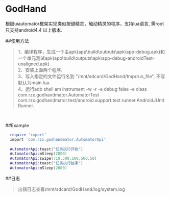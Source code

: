# GodHand
根据uiautomator框架实现类似按键精灵，触动精灵的程序，支持lua语言, 需root<br>
只支持android4.4 以上版本.

##使用方法
>1、编译程序，生成一个主apk(app\build\outputs\apk\app-debug.apk)和一个单元测试apk(app\build\outputs\apk\app-debug-androidTest-unaligned.apk).<br>
>2、安装上面两个程序.<br>
>3、写入指定的文件运行名到 "/mnt/sdcard/GodHand/tmp/run_file", 不写默认为main.lua.<br>
>4、运行adb shell am instrument -w -r   -e debug false -e class com.rzx.godhandmator.AutomatorTest com.rzx.godhandmator.test/android.support.test.runner.AndroidJUnitRunner.<br>

<br>

##Example
```lua
  require 'import'
  import 'com.rzx.godhandmator.AutomatorApi'
  
  AutomatorApi:toast("任务执行开始")
  AutomatorApi:mSleep(2000)
  AutomatorApi:swipe(719,500,100,500,50)
  AutomatorApi:toast("任务执行结束")
  AutomatorApi:mSleep(2000)
```

##日志
>出错日志查看/mnt/sdcard/GodHand/log/system.log
